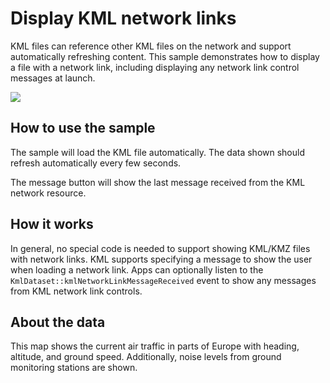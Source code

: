 # Display KML network links

KML files can reference other KML files on the network and support
automatically refreshing content. This sample demonstrates how to
display a file with a network link, including displaying any network
link control messages at launch.

![](screenshot.png)

## How to use the sample

The sample will load the KML file automatically. The data shown should
refresh automatically every few seconds.

The message button will show the last message received from the KML
network resource.

## How it works

In general, no special code is needed to support showing KML/KMZ files
with network links. KML supports specifying a message to show the user
when loading a network link. Apps can optionally listen to the
`KmlDataset::kmlNetworkLinkMessageReceived` event to show any messages
from KML network link controls.

## About the data

This map shows the current air traffic in parts of Europe with heading,
altitude, and ground speed. Additionally, noise levels from ground
monitoring stations are shown.
